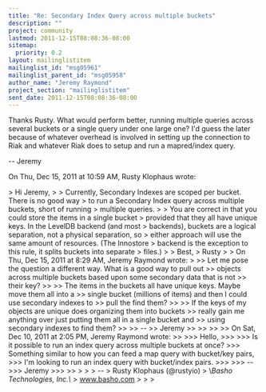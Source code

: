 ```yaml
---
title: "Re: Secondary Index Query across multiple buckets"
description: ""
project: community
lastmod: 2011-12-15T08:08:36-08:00
sitemap:
  priority: 0.2
layout: mailinglistitem
mailinglist_id: "msg05961"
mailinglist_parent_id: "msg05958"
author_name: "Jeremy Raymond"
project_section: "mailinglistitem"
sent_date: 2011-12-15T08:08:36-08:00
---
```



Thanks Rusty. What would perform better, running multiple queries across
several buckets or a single query under one large one? I'd guess the later
because of whatever overhead is involved in setting up the connection to
Riak and whatever Riak does to setup and run a mapred/index query.

--
Jeremy


On Thu, Dec 15, 2011 at 10:59 AM, Rusty Klophaus  wrote:

&gt; Hi Jeremy,
&gt;
&gt; Currently, Secondary Indexes are scoped per bucket. There is no good way
&gt; to run a Secondary Index query across multiple buckets, short of running
&gt; multiple queries.
&gt;
&gt; You are correct in that you could store the items in a single bucket
&gt; provided that they all have unique keys. In the LevelDB backend (and most
&gt; backends), buckets are a logical separation, not a physical separation, so
&gt; either approach will use the same amount of resources. (The Innostore
&gt; backend is the exception to this rule, it splits buckets into separate
&gt; files.)
&gt;
&gt; Best,
&gt; Rusty
&gt;
&gt; On Thu, Dec 15, 2011 at 8:29 AM, Jeremy Raymond wrote:
&gt;
&gt;&gt; Let me pose the question a different way. What is a good way to pull out
&gt;&gt; objects across multiple buckets based upon some secondary data that is not
&gt;&gt; their key?
&gt;&gt;
&gt;&gt; The items in the buckets all have unique keys. Maybe move them all into a
&gt;&gt; single bucket (millions of items) and then I could use secondary indexes to
&gt;&gt; pull the find them?
&gt;&gt;
&gt;&gt; If the keys of my objects are unique does organizing them into buckets
&gt;&gt; really gain me anything over just putting them all in a single bucket and
&gt;&gt; using secondary indexes to find them?
&gt;&gt;
&gt;&gt; --
&gt;&gt; Jeremy
&gt;&gt;
&gt;&gt;
&gt;&gt;
&gt;&gt; On Sat, Dec 10, 2011 at 2:05 PM, Jeremy Raymond wrote:
&gt;&gt;
&gt;&gt;&gt; Hello,
&gt;&gt;&gt;
&gt;&gt;&gt; Is it possible to run an index query across multiple buckets at once?
&gt;&gt;&gt; Something similar to how you can feed a map query with bucket/key pairs,
&gt;&gt;&gt; I'm looking to run an index query with bucket/index pairs.
&gt;&gt;&gt;
&gt;&gt;&gt; --
&gt;&gt;&gt; Jeremy
&gt;&gt;&gt;
&gt;&gt;
&gt;
&gt;
&gt; --
&gt; Rusty Klophaus (@rustyio)
&gt; \\*Basho Technologies, Inc.\\*
&gt; www.basho.com
&gt;
&gt;
&gt;
